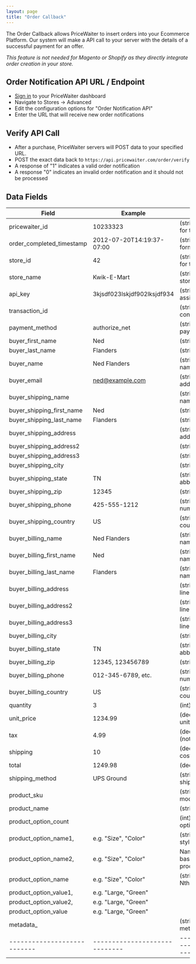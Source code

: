 ```yaml
---
layout: page
title: "Order Callback"
---
```


The Order Callback allows PriceWaiter to insert orders into your Ecommerce Platform.
Our system will make a API call to your server with the details of a successful payment for an offer.

*This feature is not needed for Magento or Shopify as they directly integrate order creation in your store.*

Order Notification API URL / Endpoint
-------------------------------------

* [Sign in](https://manage.pricewaiter.com/) to your PriceWaiter dashboard
* Navigate to Stores -> Advanced
* Edit the configuration options for "Order Notification API"
* Enter the URL that will receive new order notifications

Verify API Call
---------------

* After a purchase, PriceWaiter servers will POST data to your specified URL.
* POST the exact data back to `https://api.pricewaiter.com/order/verify`
* A response of "1" indicates a valid order notification
* A response "0" indicates an invalid order notification and it should not be processed

Data Fields
-----------

|           Field           | Example                     | Notes                                 |
|---------------------------|-----------------------------|---------------------------------------|
| pricewaiter_id            | 10233323                    | (string) PriceWaiter ID for the order |
| order_completed_timestamp | 2012-07-20T14:19:37-07:00   | (string) ISO 8601-formatted date/time |
| store_id                  | 42                          | (string) PriceWaiter ID for the store |
| store_name				| Kwik-E-Mart				  | (string) Name of the store as entered |
| api_key                   | 3kjsdf023lskjdf902lksjdf934 | (string) API Key assigned to the site |
| transaction_id            |                             | (string) Payment confirmation code    |
| payment_method            | authorize_net               | (string) Name of payment processor    |
| buyer_first_name          | Ned                         | (string)                              |
| buyer_last_name           | Flanders                    | (string)                              |
| buyer_name                | Ned Flanders                | (string) Buyers full name             |
| buyer_email               | ned@example.com             | (string) Buyers email address         |
| buyer_shipping_name       |                             | (string) Ship to full name            |
| buyer_shipping_first_name | Ned                         | (string)                              |
| buyer_shipping_last_name  | Flanders                    | (string)                              |
| buyer_shipping_address    |                             | (string) Ship to address              |
| buyer_shipping_address2   |                             | (string)                              |
| buyer_shipping_address3   |                             | (string)                              |
| buyer_shipping_city       |                             | (string) Ship to city                 |
| buyer_shipping_state      | TN                          | (string) 2-letter state abbreviation  |
| buyer_shipping_zip        | 12345                       | (string) US zip code                  |
| buyer_shipping_phone      | 425-555-1212                | (string) Buyers phone number          |
| buyer_shipping_country    | US                          | (string) 2-letter country code        |
| buyer_billing_name        | Ned Flanders                | (string) Bill to full name            |
| buyer_billing_first_name  | Ned                         | (string) Bill to first name           |
| buyer_billing_last_name   | Flanders                    | (string) Bill to last name            |
| buyer_billing_address     |                             | (string) Bill to address line 1       |
| buyer_billing_address2    |                             | (string) Bill to address line 2       |
| buyer_billing_address3    |                             | (string) Bill to address line 3       |
| buyer_billing_city        |                             | (string) Bill to city                 |
| buyer_billing_state       | TN                          | (string) 2-letter state abbreviation  |
| buyer_billing_zip         | 12345, 123456789            | (string) Postal code                  |
| buyer_billing_phone       | 012-345-6789, etc.          | (string) Buyer's phone number         |
| buyer_billing_country     | US                          | (string) 2-letter country code        |
| quantity					| 3							  | (int) Total quantity				  |
| unit_price				| 1234.99 					  | (decimal) Price per unit              |
| tax						| 4.99 						  | (decimal) Tax cost (not % rate)       |
| shipping					| 10						  | (decimal) Shipping cost               |
| total						| 1249.98 					  | (decimal) Order total                 |
| shipping_method           | UPS Ground                  | (string) Name of shipping method      |
| product_sku               |                             | (string) Product sku / model number   |
| product_name				|							  | (string) Product Name				  |
| product_option_count		|							  | (int) total number of options         |
| product_option_name1,		| e.g. "Size", "Color"		  | (string) size, color, style, etc.     |
| product_option_name2,		| e.g. "Size", "Color"		  | Name of the Nth (1-based up to product_option_count)|
| product_option_name<N>	| e.g. "Size", "Color"		  | (string) Value for the Nth product option.|
| product_option_value1,	| e.g. "Large, "Green"		  | 									  |
| product_option_value2,	| e.g. "Large, "Green"		  |                                       |
| product_option_value<N>	| e.g. "Large, "Green"		  |										  |
| metadata_<KEY>            |                             | (string) value of metadata properties |
|---------------------------|-----------------------------|---------------------------------------|
